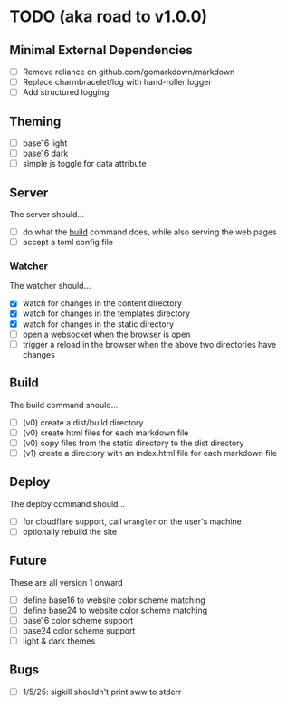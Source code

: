 # TODO (aka road to v1.0.0)

## Minimal External Dependencies

- [ ] Remove reliance on github.com/gomarkdown/markdown
- [ ] Replace charmbracelet/log with hand-roller logger
- [ ] Add structured logging

## Theming

- [ ] base16 light
- [ ] base16 dark
- [ ] simple js toggle for data attribute

## Server

The server should...

- [ ] do what the [build](#build) command does, while also serving
      the web pages
- [ ] accept a toml config file

### Watcher

The watcher should...

- [x] watch for changes in the content directory
- [x] watch for changes in the templates directory
- [x] watch for changes in the static directory
- [ ] open a websocket when the browser is open
- [ ] trigger a reload in the browser when the above two directories
      have changes

## Build

The build command should...

- [ ] (v0) create a dist/build directory
- [ ] (v0) create html files for each markdown file
- [ ] (v0) copy files from the static directory to the dist directory
- [ ] (v1) create a directory with an index.html file for each markdown file

## Deploy

The deploy command should...

- [ ] for cloudflare support, call `wrangler` on the user's machine
- [ ] optionally rebuild the site

## Future

These are all version 1 onward

- [ ] define base16 to website color scheme matching
- [ ] define base24 to website color scheme matching
- [ ] base16 color scheme support
- [ ] base24 color scheme support
- [ ] light & dark themes

## Bugs

- [ ] 1/5/25: sigkill shouldn't print sww to stderr
